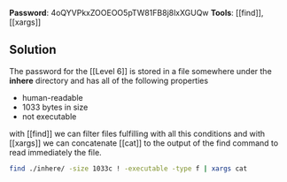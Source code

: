 **Password**: 4oQYVPkxZOOEOO5pTW81FB8j8lxXGUQw
**Tools**: [[find]], [[xargs]]

## Solution
The password for the [[Level 6]] is stored in a file somewhere under the **inhere** directory and has all of the following properties
- human-readable
- 1033 bytes in size
- not executable

with [[find]] we can filter files fulfilling with all this conditions and with [[xargs]] we can concatenate [[cat]] to the output of the find command to read immediately the file.

```bash
find ./inhere/ -size 1033c ! -executable -type f | xargs cat
```